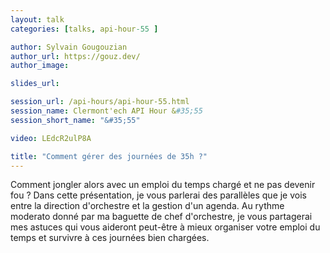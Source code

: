 ```yaml
---
layout: talk
categories: [talks, api-hour-55 ]

author: Sylvain Gougouzian
author_url: https://gouz.dev/
author_image:

slides_url:

session_url: /api-hours/api-hour-55.html
session_name: Clermont'ech API Hour &#35;55
session_short_name: "&#35;55"

video: LEdcR2ulP8A

title: "Comment gérer des journées de 35h ?"
---
```


Comment jongler alors avec un emploi du temps chargé et ne pas devenir fou ?
Dans cette présentation, je vous parlerai des parallèles que je vois entre la
direction d'orchestre et la gestion d'un agenda. Au rythme moderato donné par
ma baguette de chef d'orchestre, je vous partagerai mes astuces qui vous
aideront peut-être à mieux organiser votre emploi du temps et survivre à ces
journées bien chargées.
